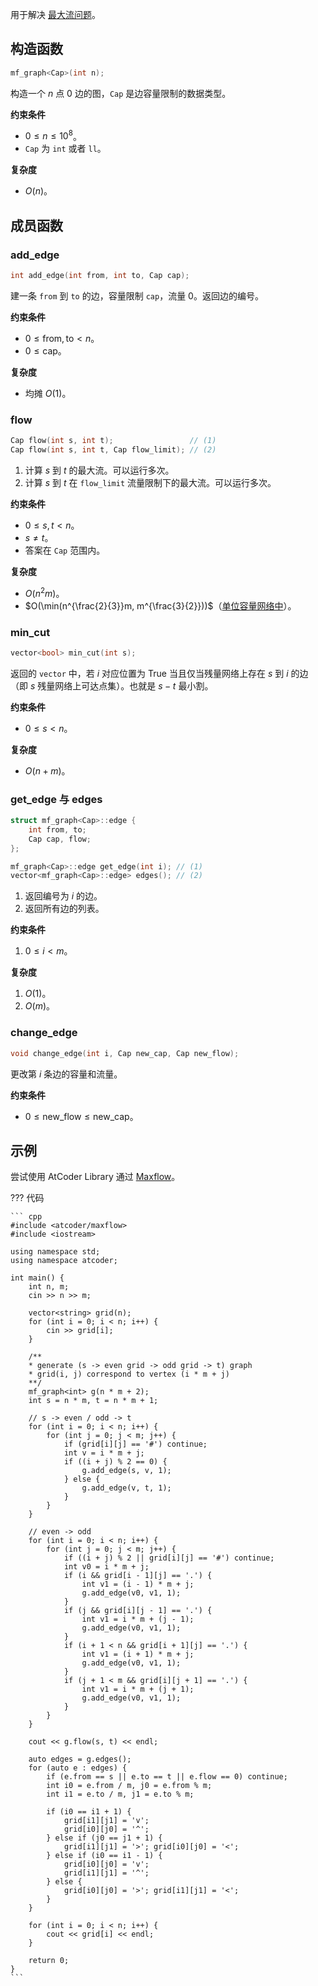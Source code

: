 用于解决 [最大流问题](../../graph/flow/max-flow.md)。

## 构造函数

``` cpp
mf_graph<Cap>(int n);
```

构造一个 $n$ 点 $0$ 边的图，`Cap` 是边容量限制的数据类型。

**约束条件**

- $0\le n\le 10^8$。
- `Cap` 为 `int` 或者 `ll`。

**复杂度**

- $O(n)$。

## 成员函数

### add_edge

``` cpp
int add_edge(int from, int to, Cap cap);
```

建一条 `from` 到 `to` 的边，容量限制 `cap`，流量 $0$。返回边的编号。

**约束条件**

- $0\le \mathrm{from}, \mathrm{to} < n$。
- $0\le \mathrm{cap}$。

**复杂度**

- 均摊 $O(1)$。

### flow

``` cpp
Cap flow(int s, int t);                 // (1)
Cap flow(int s, int t, Cap flow_limit); // (2)
```

1. 计算 $s$ 到 $t$ 的最大流。可以运行多次。
2. 计算 $s$ 到 $t$ 在 `flow_limit` 流量限制下的最大流。可以运行多次。

**约束条件**

- $0\le s, t < n$。
- $s\not = t$。
- 答案在 `Cap` 范围内。

**复杂度**

- $O(n^2m)$。
- $O(\min(n^{\frac{2}{3}}m, m^{\frac{3}{2}}))$（[单位容量网络中](../../graph/flow/max-flow.md#特殊情形下的时间复杂度分析)）。

### min_cut

``` cpp
vector<bool> min_cut(int s);
```

返回的 `vector` 中，若 $i$ 对应位置为 $\mathrm{True}$ 当且仅当残量网络上存在 $s$ 到 $i$ 的边（即 $s$ 残量网络上可达点集）。也就是 $s-t$ 最小割。

**约束条件**

- $0\le s < n$。

**复杂度**

- $O(n+m)$。

### get_edge 与 edges

``` cpp
struct mf_graph<Cap>::edge {
    int from, to;
    Cap cap, flow;
};

mf_graph<Cap>::edge get_edge(int i); // (1)
vector<mf_graph<Cap>::edge> edges(); // (2)
```

1. 返回编号为 $i$ 的边。
2. 返回所有边的列表。

**约束条件**

1. $0\le i < m$。

**复杂度**

1. $O(1)$。
2. $O(m)$。

### change_edge

``` cpp
void change_edge(int i, Cap new_cap, Cap new_flow);
```

更改第 $i$ 条边的容量和流量。

**约束条件**

- $0\le \mathrm{new\_flow}\le \mathrm{new\_cap}$。

## 示例

尝试使用 AtCoder Library 通过 [Maxflow](https://atcoder.jp/contests/practice2/tasks/practice2_d)。

??? 代码

    ``` cpp
    #include <atcoder/maxflow>
    #include <iostream>

    using namespace std;
    using namespace atcoder;

    int main() {
        int n, m;
        cin >> n >> m;

        vector<string> grid(n);
        for (int i = 0; i < n; i++) {
            cin >> grid[i];
        }

        /**
        * generate (s -> even grid -> odd grid -> t) graph
        * grid(i, j) correspond to vertex (i * m + j)
        **/
        mf_graph<int> g(n * m + 2);
        int s = n * m, t = n * m + 1;

        // s -> even / odd -> t
        for (int i = 0; i < n; i++) {
            for (int j = 0; j < m; j++) {
                if (grid[i][j] == '#') continue;
                int v = i * m + j;
                if ((i + j) % 2 == 0) {
                    g.add_edge(s, v, 1);
                } else {
                    g.add_edge(v, t, 1);
                }
            }
        }

        // even -> odd
        for (int i = 0; i < n; i++) {
            for (int j = 0; j < m; j++) {
                if ((i + j) % 2 || grid[i][j] == '#') continue;
                int v0 = i * m + j;
                if (i && grid[i - 1][j] == '.') {
                    int v1 = (i - 1) * m + j;
                    g.add_edge(v0, v1, 1);
                }
                if (j && grid[i][j - 1] == '.') {
                    int v1 = i * m + (j - 1);
                    g.add_edge(v0, v1, 1);
                }
                if (i + 1 < n && grid[i + 1][j] == '.') {
                    int v1 = (i + 1) * m + j;
                    g.add_edge(v0, v1, 1);
                }
                if (j + 1 < m && grid[i][j + 1] == '.') {
                    int v1 = i * m + (j + 1);
                    g.add_edge(v0, v1, 1);
                }
            }
        }

        cout << g.flow(s, t) << endl;

        auto edges = g.edges();
        for (auto e : edges) {
            if (e.from == s || e.to == t || e.flow == 0) continue;
            int i0 = e.from / m, j0 = e.from % m;
            int i1 = e.to / m, j1 = e.to % m;

            if (i0 == i1 + 1) {
                grid[i1][j1] = 'v';
                grid[i0][j0] = '^';
            } else if (j0 == j1 + 1) {
                grid[i1][j1] = '>'; grid[i0][j0] = '<';
            } else if (i0 == i1 - 1) {
                grid[i0][j0] = 'v';
                grid[i1][j1] = '^';
            } else {
                grid[i0][j0] = '>'; grid[i1][j1] = '<';
            }
        }

        for (int i = 0; i < n; i++) {
            cout << grid[i] << endl;
        }

        return 0;
    }
    ```